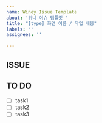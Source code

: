 ```yaml
---
name: Winey Issue Template
about: '위니 이슈 템플릿 '
title: "[type] 화면 이름 / 작업 내용"
labels: ''
assignees: ''

---
```


## ISSUE
<!-- 어떤 이슈인지 간략하게 설명해주세요. -->

## TO DO
<!-- 상세하게 task를 나눠서 작성해주세요. -->
- [ ] task1
- [ ] task2
- [ ] task3
